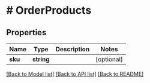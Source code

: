 # # OrderProducts

## Properties

Name | Type | Description | Notes
------------ | ------------- | ------------- | -------------
**sku** | **string** |  | [optional]

[[Back to Model list]](../../README.md#models) [[Back to API list]](../../README.md#endpoints) [[Back to README]](../../README.md)
